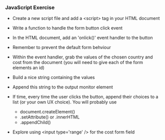 ### JavaScript Exercise

* Create a new script file and add a &lt;script&gt; tag in your HTML document
* Write a function to handle the form button click event
* In the HTML document, add an 'onlick()' event handler to the button
* Remember to prevent the default form behviour

* Within the event handler, grab the values of the chosen country and cost from the document (you will need to give each of the form elements an id)
* Build a nice string containing the values
* Append this string to the output monitor element

* If time, every time the user clicks the button, append their choices to a list (or your own UX choice). You will probably use 
    * document.createElement()
    * .setAttribute() or .innerHTML
    * .appendChild() 
        
* Explore using &lt;input type='range' /&gt; for the cost form field
